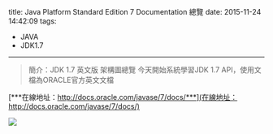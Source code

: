 title: Java Platform Standard Edition 7 Documentation 總覽
date: 2015-11-24 14:42:09
tags:
- JAVA
- JDK1.7
---

> 簡介：JDK 1.7 英文版 架構圖總覽
> 今天開始系統學習JDK 1.7 API，使用文檔為ORACLE官方英文文檔

<!--more-->  

[***在線地址：http://docs.oracle.com/javase/7/docs/***](在線地址：http://docs.oracle.com/javase/7/docs/)

<img src="/images/2015-11-24_0001.jpg"  />

